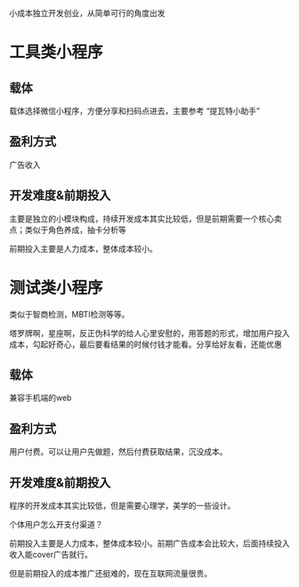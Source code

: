 小成本独立开发创业，从简单可行的角度出发



# 工具类小程序

## 载体

载体选择微信小程序，方便分享和扫码点进去，主要参考 “提瓦特小助手”

## 盈利方式

广告收入

## 开发难度&前期投入

主要是独立的小模块构成，持续开发成本其实比较低，但是前期需要一个核心卖点；类似于角色养成，抽卡分析等

前期投入主要是人力成本，整体成本较小。





# 测试类小程序

类似于智商检测，MBTI检测等等。

塔罗牌啊，星座啊，反正伪科学的给人心里安慰的，用答题的形式，增加用户投入成本，勾起好奇心，最后要看结果的时候付钱才能看。分享给好友看，还能优惠

## 载体

兼容手机端的web

## 盈利方式

用户付费。可以让用户先做题，然后付费获取结果，沉没成本。



## 开发难度&前期投入

程序的开发成本其实比较低，但是需要心理学，美学的一些设计。

个体用户怎么开支付渠道？

前期投入主要是人力成本，整体成本较小。前期广告成本会比较大，后面持续投入收入能cover广告就行。

但是前期投入的成本推广还挺难的，现在互联网流量很贵。